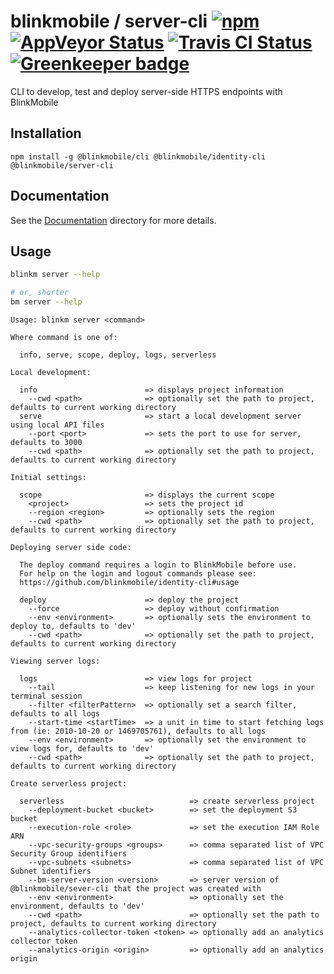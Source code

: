 # blinkmobile / server-cli [![npm](https://img.shields.io/npm/v/@blinkmobile/server-cli.svg?maxAge=2592000)](https://www.npmjs.com/package/@blinkmobile/server-cli) [![AppVeyor Status](https://ci.appveyor.com/api/projects/status/github/blinkmobile/server-cli?branch=master&svg=true)](https://ci.appveyor.com/project/blinkmobile/server-cli) [![Travis CI Status](https://travis-ci.org/blinkmobile/server-cli.svg?branch=master)](https://travis-ci.org/blinkmobile/server-cli) [![Greenkeeper badge](https://badges.greenkeeper.io/blinkmobile/server-cli.svg)](https://greenkeeper.io/)

CLI to develop, test and deploy server-side HTTPS endpoints with BlinkMobile


## Installation

```
npm install -g @blinkmobile/cli @blinkmobile/identity-cli @blinkmobile/server-cli
```

## Documentation

See the [Documentation](./docs/README.md) directory for more details.

## Usage

```sh
blinkm server --help

# or, shorter
bm server --help
```

```
Usage: blinkm server <command>

Where command is one of:

  info, serve, scope, deploy, logs, serverless

Local development:

  info                        => displays project information
    --cwd <path>              => optionally set the path to project, defaults to current working directory
  serve                       => start a local development server using local API files
    --port <port>             => sets the port to use for server, defaults to 3000
    --cwd <path>              => optionally set the path to project, defaults to current working directory

Initial settings:

  scope                       => displays the current scope
    <project>                 => sets the project id
    --region <region>         => optionally sets the region
    --cwd <path>              => optionally set the path to project, defaults to current working directory

Deploying server side code:

  The deploy command requires a login to BlinkMobile before use.
  For help on the login and logout commands please see:
  https://github.com/blinkmobile/identity-cli#usage

  deploy                      => deploy the project
    --force                   => deploy without confirmation
    --env <environment>       => optionally sets the environment to deploy to, defaults to 'dev'
    --cwd <path>              => optionally set the path to project, defaults to current working directory

Viewing server logs:

  logs                        => view logs for project
    --tail                    => keep listening for new logs in your terminal session
    --filter <filterPattern>  => optionally set a search filter, defaults to all logs
    --start-time <startTime>  => a unit in time to start fetching logs from (ie: 2010-10-20 or 1469705761), defaults to all logs
    --env <environment>       => optionally set the environment to view logs for, defaults to 'dev'
    --cwd <path>              => optionally set the path to project, defaults to current working directory

Create serverless project:

  serverless                            => create serverless project
    --deployment-bucket <bucket>        => set the deployment S3 bucket
    --execution-role <role>             => set the execution IAM Role ARN
    --vpc-security-groups <groups>      => comma separated list of VPC Security Group identifiers
    --vpc-subnets <subnets>             => comma separated list of VPC Subnet identifiers
    --bm-server-version <version>       => server version of @blinkmobile/sever-cli that the project was created with
    --env <environment>                 => optionally set the environment, defaults to 'dev'
    --cwd <path>                        => optionally set the path to project, defaults to current working directory
    --analytics-collector-token <token> => optionally add an analytics collector token
    --analytics-origin <origin>         => optionally add an analytics origin
```

